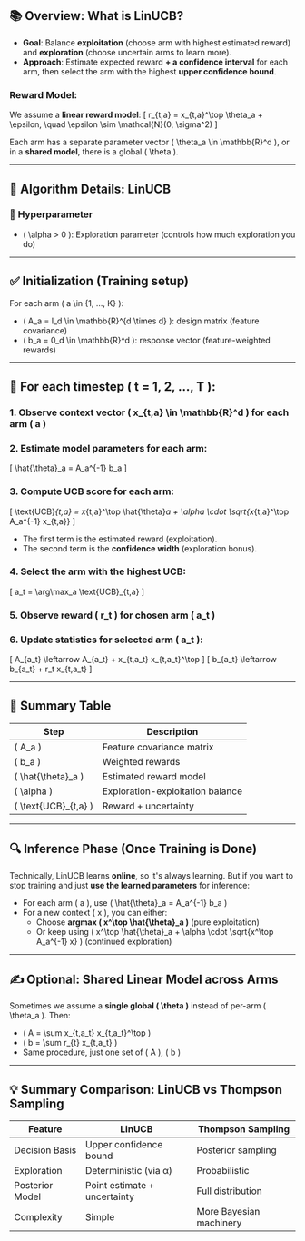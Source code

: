 ## 📚 **Overview: What is LinUCB?**

- **Goal**: Balance **exploitation** (choose arm with highest estimated reward) and **exploration** (choose uncertain arms to learn more).
- **Approach**: Estimate expected reward **+ a confidence interval** for each arm, then select the arm with the highest **upper confidence bound**.

### Reward Model:
We assume a **linear reward model**:
\[
r_{t,a} = x_{t,a}^\top \theta_a + \epsilon, \quad \epsilon \sim \mathcal{N}(0, \sigma^2)
\]

Each arm has a separate parameter vector \( \theta_a \in \mathbb{R}^d \), or in a **shared model**, there is a global \( \theta \).

---

## 📌 **Algorithm Details: LinUCB**

### 🔧 **Hyperparameter**
- \( \alpha > 0 \): Exploration parameter (controls how much exploration you do)

---

## ✅ **Initialization (Training setup)**

For each arm \( a \in \{1, ..., K\} \):
- \( A_a = I_d \in \mathbb{R}^{d \times d} \): design matrix (feature covariance)
- \( b_a = 0_d \in \mathbb{R}^d \): response vector (feature-weighted rewards)

---

## 🔁 **For each timestep \( t = 1, 2, ..., T \):**

### 1. **Observe context vector** \( x_{t,a} \in \mathbb{R}^d \) for each arm \( a \)

### 2. **Estimate model parameters** for each arm:
\[
\hat{\theta}_a = A_a^{-1} b_a
\]

### 3. **Compute UCB score for each arm:**
\[
\text{UCB}_{t,a} = x_{t,a}^\top \hat{\theta}_a + \alpha \cdot \sqrt{x_{t,a}^\top A_a^{-1} x_{t,a}}
\]

- The first term is the estimated reward (exploitation).
- The second term is the **confidence width** (exploration bonus).

### 4. **Select the arm with the highest UCB:**
\[
a_t = \arg\max_a \text{UCB}_{t,a}
\]

### 5. **Observe reward \( r_t \)** for chosen arm \( a_t \)

### 6. **Update statistics for selected arm \( a_t \):**
\[
A_{a_t} \leftarrow A_{a_t} + x_{t,a_t} x_{t,a_t}^\top
\]
\[
b_{a_t} \leftarrow b_{a_t} + r_t x_{t,a_t}
\]

---

## 📎 Summary Table

| Step | Description |
|------|-------------|
| \( A_a \) | Feature covariance matrix |
| \( b_a \) | Weighted rewards |
| \( \hat{\theta}_a \) | Estimated reward model |
| \( \alpha \) | Exploration-exploitation balance |
| \( \text{UCB}_{t,a} \) | Reward + uncertainty |

---

## 🔍 **Inference Phase (Once Training is Done)**

Technically, LinUCB learns **online**, so it's always learning. But if you want to stop training and just **use the learned parameters** for inference:
- For each arm \( a \), use \( \hat{\theta}_a = A_a^{-1} b_a \)
- For a new context \( x \), you can either:
  - Choose **argmax \( x^\top \hat{\theta}_a \)** (pure exploitation)
  - Or keep using \( x^\top \hat{\theta}_a + \alpha \cdot \sqrt{x^\top A_a^{-1} x} \) (continued exploration)

---

## ✍️ Optional: **Shared Linear Model across Arms**

Sometimes we assume a **single global \( \theta \)** instead of per-arm \( \theta_a \). Then:
- \( A = \sum x_{t,a_t} x_{t,a_t}^\top \)
- \( b = \sum r_{t} x_{t,a_t} \)
- Same procedure, just one set of \( A \), \( b \)

---

## 💡 Summary Comparison: LinUCB vs Thompson Sampling

| Feature | LinUCB | Thompson Sampling |
|--------|--------|-------------------|
| Decision Basis | Upper confidence bound | Posterior sampling |
| Exploration | Deterministic (via α) | Probabilistic |
| Posterior Model | Point estimate + uncertainty | Full distribution |
| Complexity | Simple | More Bayesian machinery |

